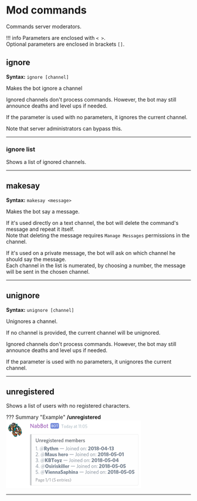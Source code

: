 # Mod commands

Commands server moderators.

!!! info
    Parameters are enclosed with `< >`.   
    Optional parameters are enclosed in brackets `[]`.

## ignore
**Syntax:** `ignore [channel]`

Makes the bot ignore a channel

Ignored channels don't process commands. However, the bot may still announce deaths and level ups if needed.

If the parameter is used with no parameters, it ignores the current channel.

Note that server administrators can bypass this.

----

### ignore list
Shows a list of ignored channels.

----

## makesay
**Syntax:** `makesay <message>`

Makes the bot say a message.
 
If it's used directly on a text channel, the bot will delete the command's message and repeat it itself.  
Note that deleting the message requires `Manage Messages` permissions in the channel.

If it's used on a private message, the bot will ask on which channel he should say the message.  
Each channel in the list is numerated, by choosing a number, the message will be sent in the chosen channel.

----

## unignore
**Syntax:** `unignore [channel]`

Unignores a channel.

If no channel is provided, the current channel will be unignored.

Ignored channels don't process commands. However, the bot may still announce deaths and level ups if needed.

If the parameter is used with no parameters, it unignores the current channel.

----

## unregistered
Shows a list of users with no registered characters.

??? Summary "Example"
    **/unregistered**  
    ![image](../assets/images/commands/unregistered.png)

----
